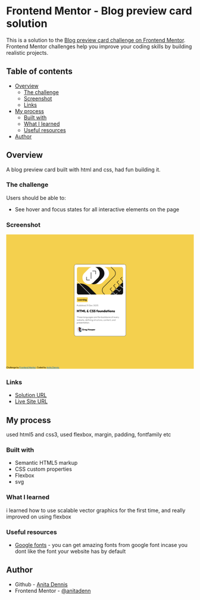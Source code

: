 # Frontend Mentor - Blog preview card solution

This is a solution to the [Blog preview card challenge on Frontend Mentor](https://www.frontendmentor.io/challenges/blog-preview-card-ckPaj01IcS). Frontend Mentor challenges help you improve your coding skills by building realistic projects. 

## Table of contents

- [Overview](#overview)
  - [The challenge](#the-challenge)
  - [Screenshot](#screenshot)
  - [Links](#links)
- [My process](#my-process)
  - [Built with](#built-with)
  - [What I learned](#what-i-learned)
  - [Useful resources](#useful-resources)
- [Author](#author)



## Overview
A blog preview card built with html and css, had fun building it.

### The challenge

Users should be able to:

- See hover and focus states for all interactive elements on the page

### Screenshot

![](./screenshot.png)

### Links

- [Solution URL](https://github.com/anitadenn/blog_preview_card.git)
- [Live Site URL](https://anitadenn.github.io/blog_preview_card/)

## My process
used html5 and css3, used flexbox, margin, padding, fontfamily etc

### Built with

- Semantic HTML5 markup
- CSS custom properties
- Flexbox
- svg



### What I learned

i learned how to use scalable vector graphics for the first time, and really improved on using flexbox



### Useful resources

- [Google fonts](https://www.googlefonts.com) - you can get amazing fonts from google font incase you dont like the font your website has by default 

## Author

- Github - [Anita Dennis](https://www.github.com/anitadenn)
- Frontend Mentor - [@anitadenn](https://www.frontendmentor.io/profile/anitadenn)

